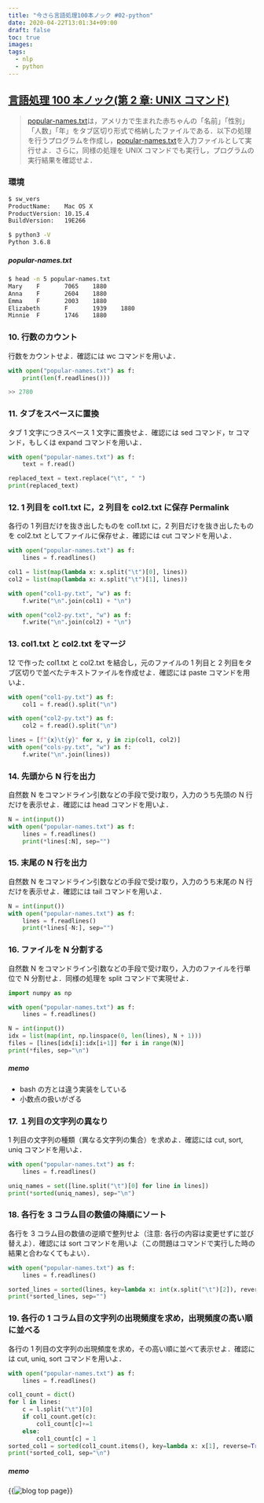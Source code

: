 ```yaml
---
title: "今さら言語処理100本ノック #02-python"
date: 2020-04-22T13:01:34+09:00
draft: false
toc: true
images:
tags:
  - nlp
  - python
---
```


## [言語処理 100 本ノック(第 2 章: UNIX コマンド)](https://nlp100.github.io/ja/ch02.html)

> [popular-names.txt](https://nlp100.github.io/data/popular-names.txt)は，アメリカで生まれた赤ちゃんの「名前」「性別」「人数」「年」をタブ区切り形式で格納したファイルである．以下の処理を行うプログラムを作成し，[popular-names.txt](https://nlp100.github.io/data/popular-names.txt)を入力ファイルとして実行せよ．さらに，同様の処理を UNIX コマンドでも実行し，プログラムの実行結果を確認せよ．

### 環境

```bash
$ sw_vers
ProductName:    Mac OS X
ProductVersion: 10.15.4
BuildVersion:   19E266

$ python3 -V
Python 3.6.8
```

##### popular-names.txt

```bash
$ head -n 5 popular-names.txt
Mary    F       7065    1880
Anna    F       2604    1880
Emma    F       2003    1880
Elizabeth       F       1939    1880
Minnie  F       1746    1880
```

### 10. 行数のカウント

行数をカウントせよ．確認には wc コマンドを用いよ．

```python
with open("popular-names.txt") as f:
    print(len(f.readlines()))

>> 2780
```

### 11. タブをスペースに置換

タブ 1 文字につきスペース 1 文字に置換せよ．確認には sed コマンド，tr コマンド，もしくは expand コマンドを用いよ．

```python
with open("popular-names.txt") as f:
    text = f.read()

replaced_text = text.replace("\t", " ")
print(replaced_text)
```

### 12. 1 列目を col1.txt に，2 列目を col2.txt に保存 Permalink

各行の 1 列目だけを抜き出したものを col1.txt に，2 列目だけを抜き出したものを col2.txt としてファイルに保存せよ．確認には cut コマンドを用いよ．

```python
with open("popular-names.txt") as f:
    lines = f.readlines()

col1 = list(map(lambda x: x.split("\t")[0], lines))
col2 = list(map(lambda x: x.split("\t")[1], lines))

with open("col1-py.txt", "w") as f:
    f.write("\n".join(col1) + "\n")

with open("col2-py.txt", "w") as f:
    f.write("\n".join(col2) + "\n")
```

### 13. col1.txt と col2.txt をマージ

12 で作った col1.txt と col2.txt を結合し，元のファイルの 1 列目と 2 列目をタブ区切りで並べたテキストファイルを作成せよ．確認には paste コマンドを用いよ．

```python
with open("col1-py.txt") as f:
    col1 = f.read().split("\n")

with open("col2-py.txt") as f:
    col2 = f.read().split("\n")

lines = [f"{x}\t{y}" for x, y in zip(col1, col2)]
with open("cols-py.txt", "w") as f:
    f.write("\n".join(lines))
```

### 14. 先頭から N 行を出力

自然数 N をコマンドライン引数などの手段で受け取り，入力のうち先頭の N 行だけを表示せよ．確認には head コマンドを用いよ．

```python
N = int(input())
with open("popular-names.txt") as f:
    lines = f.readlines()
    print(*lines[:N], sep="")
```

### 15. 末尾の N 行を出力

自然数 N をコマンドライン引数などの手段で受け取り，入力のうち末尾の N 行だけを表示せよ．確認には tail コマンドを用いよ．

```python
N = int(input())
with open("popular-names.txt") as f:
    lines = f.readlines()
    print(*lines[-N:], sep="")
```

### 16. ファイルを N 分割する

自然数 N をコマンドライン引数などの手段で受け取り，入力のファイルを行単位で N 分割せよ．同様の処理を split コマンドで実現せよ．

```python
import numpy as np

with open("popular-names.txt") as f:
    lines = f.readlines()

N = int(input())
idx = list(map(int, np.linspace(0, len(lines), N + 1)))
files = [lines[idx[i]:idx[i+1]] for i in range(N)]
print(*files, sep="\n")
```

##### memo

- bash の方とは違う実装をしている
- 小数点の扱いがざる

### 17. １列目の文字列の異なり

1 列目の文字列の種類（異なる文字列の集合）を求めよ．確認には cut, sort, uniq コマンドを用いよ．

```python
with open("popular-names.txt") as f:
    lines = f.readlines()

uniq_names = set([line.split("\t")[0] for line in lines])
print(*sorted(uniq_names), sep="\n")
```

### 18. 各行を 3 コラム目の数値の降順にソート

各行を 3 コラム目の数値の逆順で整列せよ（注意: 各行の内容は変更せずに並び替えよ）．確認には sort コマンドを用いよ（この問題はコマンドで実行した時の結果と合わなくてもよい）．

```python
with open("popular-names.txt") as f:
    lines = f.readlines()

sorted_lines = sorted(lines, key=lambda x: int(x.split("\t")[2]), reverse=True)
print(*sorted_lines, sep="")
```

### 19. 各行の 1 コラム目の文字列の出現頻度を求め，出現頻度の高い順に並べる

各行の 1 列目の文字列の出現頻度を求め，その高い順に並べて表示せよ．確認には cut, uniq, sort コマンドを用いよ．

```python
with open("popular-names.txt") as f:
    lines = f.readlines()

col1_count = dict()
for l in lines:
    c = l.split("\t")[0]
    if col1_count.get(c):
        col1_count[c]+=1
    else:
        col1_count[c] = 1
sorted_col1 = sorted(col1_count.items(), key=lambda x: x[1], reverse=True)
print(*sorted_col1, sep="\n")
```

##### memo

{{<image src="https://i.imgur.com/2PTQM3P.png" alt="blog top page" position="center">}}
